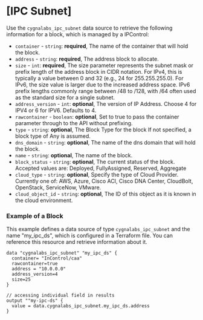 # [IPC Subnet]

Use the `cygnalabs_ipc_subnet` data source to retrieve the following information for a block, which is managed by a IPControl:

* `container` - `string`: **required**, The name of the container that will hold the block.
* `address` - `string`: **required**, The address block to allocate.
* `size` - `int`: **required**, The size parameter represents the subnet mask or prefix length of the address block in CIDR notation. For IPv4, this is typically a value between 0 and 32 (e.g., 24 for 255.255.255.0).
For IPv6, the size value is larger due to the increased address space. IPv6 prefix lengths commonly range between /48 to /128, with /64 often used as the standard size for a single subnet.
* `address_version` - `int`: **optional**, The version of IP Address. Choose 4 for IPV4 or 6 for IPV6. Defaults to 4.
* `rawcontainer` - `boolean`: **optional**, Set to true to pass the container parameter through to the API without prefixing.
* `type` - `string`: **optional**, The Block Type for the block If not specified, a block type of Any is assumed.
* `dns_domain` - `string`: **optional**, The name of the dns domain that will hold the block.
* `name` - `string`: **optional**, The name of the block.
* `block_status` - `string`: **optional**, The current status of the block. 
                  Accepted values are: Deployed, FullyAssigned, Reserved, Aggregate
* `cloud_type` - `string`: **optional**, Specify the type of Cloud Provider. Currently one of: AWS, Azure, Cisco ACI, Cisco DNA Center, CloudBolt, OpenStack, ServiceNow, VMware.
* `cloud_object_id` - `string`: **optional**, The ID of this object as it is known in the cloud environment.




### Example of a Block

This example defines a data source of type `cygnalabs_ipc_subnet` and the name "my_ipc_ds", which is configured in a Terraform file.
You can reference this resource and retrieve information about it.

```hcl
data "cygnalabs_ipc_subnet" "my_ipc_ds" {
  container= "InControl/caa"
  rawcontainer=true
  address = "10.0.0.0"
  address_version=4
  size=25
}

// accessing individual field in results
output ""my-ipc-ds" {
  value = data.cygnalabs_ipc_subnet.my_ipc_ds.address 
}

```